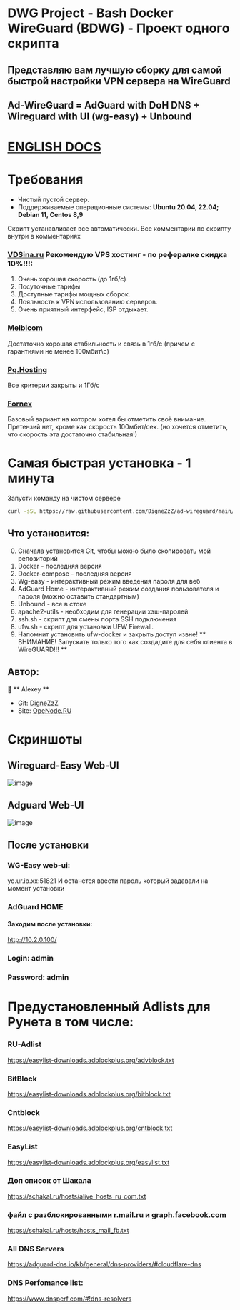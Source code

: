 # DWG Project - Bash Docker WireGuard (BDWG) - Проект одного скрипта 
## Представляю вам лучшую сборку для самой быстрой настройки VPN сервера на WireGuard
## **Ad-WireGuard** = AdGuard with DoH DNS +  Wireguard with UI (wg-easy) + Unbound 

# [ENGLISH DOCS](https://github.com/DigneZzZ/ad-wireguard/blob/main/README_EN.md)

# Требования
* Чистый пустой сервер.
* Поддерживаемые операционные системы: **Ubuntu 20.04, 22.04; Debian 11, Centos 8,9**

Скрипт устанавливает все автоматически.
Все комментарии по скрипту внутри в комментариях


### [VDSina.ru](https://vdsina.ru/?partner=rwmhc7jbcg) Рекомендую VPS хостинг - по рефералке скидка 10%!!!: 	
1. Очень хорошая скорость (до 1гб/с)
2. Посуточные тарифы
3. Доступные тарифы мощных сборок.
4. Лояльность к VPN использованию серверов.
5. Очень приятный интерфейс,  ISP отдыхает.
### [Melbicom](https://melbicom.ru/?from=44619)
Достаточно хорошая стабильность и связь в 1гб/с (причем с гарантиями не менее 100мбит\с)
### [Pq.Hosting](https://pq.hosting/?from=45709)
Все критерии закрыты и 1Гб/с
### [Fornex](https://fornex.com/code/jwo1cg/)
Базовый вариант на котором хотел бы отметить своё внимание. Претензий нет, кроме как скорость 100мбит/сек. (но хочется отметить, что скорость эта достаточно стабильная!)

# Самая быстрая установка - 1 минута

Запусти команду на чистом сервере

```bash
curl -sSL https://raw.githubusercontent.com/DigneZzZ/ad-wireguard/main/setup.sh | sudo bash -s -- -x
```

## Что установится:

0. Сначала установится Git, чтобы можно было скопировать мой репозиторий
1. Docker - последняя версия
2. Docker-compose - последняя версия
3. Wg-easy - интерактивный режим введения пароля для веб
4. AdGuard Home - интерактивный режим создания пользователя и пароля (можно оставить стандартным)
5. Unbound - все в стоке
6. apache2-utils - необходим для генерации хэш-паролей
7. ssh.sh - скрипт для смены порта SSH подключения
8. ufw.sh - скрипт для установки UFW Firewall.
9. Напомнит установить ufw-docker и закрыть доступ извне! ** ВНИМАНИЕ! Запускать только того как создадите для себя клиента в WireGUARD!!! **

## Автор:

👤 ** Alexey **
* Git: [DigneZzZ](https://github.com/DigneZzZ)
* Site: [OpeNode.RU](https://openode.ru)

# Скриншоты
## Wireguard-Easy Web-UI
![image](https://user-images.githubusercontent.com/50312583/206703310-3bc8f759-91fa-42db-8d43-eca0050c70bf.png)

## Adguard Web-UI
![image](https://user-images.githubusercontent.com/50312583/206703207-f3bd39f1-72c7-458c-9893-ad2126a0d47b.png)



## После установки

### WG-Easy web-ui:
yo.ur.ip.xx:51821 
И останется ввести пароль который задавали на момент установки


### AdGuard HOME 
#### Заходим после установки:
http://10.2.0.100/  

### Login: **admin** 
### Password: **admin**


# Предустановленный Adlists для Рунета в том числе:
### RU-Adlist
https://easylist-downloads.adblockplus.org/advblock.txt
### BitBlock
https://easylist-downloads.adblockplus.org/bitblock.txt
### Cntblock
https://easylist-downloads.adblockplus.org/cntblock.txt
### EasyList
https://easylist-downloads.adblockplus.org/easylist.txt
### Доп список от Шакала
https://schakal.ru/hosts/alive_hosts_ru_com.txt
### файл с разблокированными r.mail.ru и graph.facebook.com
https://schakal.ru/hosts/hosts_mail_fb.txt

### All DNS Servers
https://adguard-dns.io/kb/general/dns-providers/#cloudflare-dns

### DNS Perfomance list:
https://www.dnsperf.com/#!dns-resolvers


